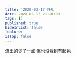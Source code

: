 ```yaml
---
title: '2020-03-17 挣扎'
date: 2020-03-17 21:20:09
tags: []
published: true
hideInList: false
feature: 
isTop: false
---
```

流出的少了一点
但也没看到有起色
<!-- more -->
